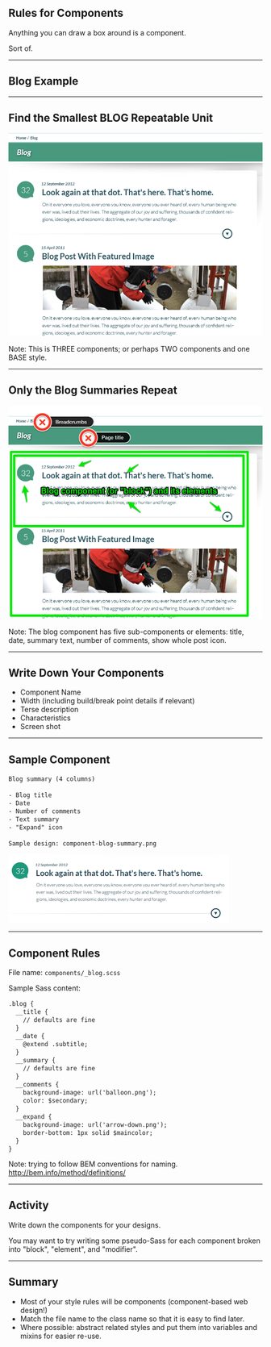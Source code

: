## Rules for Components

Anything you can draw a box around is a component.

<div class="fragment">Sort of.</div>

-----
## Blog Example

<!-- .slide: data-background-image="assets/AnggaPutra_blog_psd.png" -->
<!-- .slide: data-background-position="top left" -->
<!-- .slide: data-state="bgimage" -->

-----
## Find the Smallest BLOG Repeatable Unit

![Spot the components](assets/AnggaPutra_blog_components_hide.png)

Note: This is THREE components; or perhaps TWO components and one BASE style.

-----
## Only the Blog Summaries Repeat

![One component built from five elements](assets/AnggaPutra_blog_components_show.png)

Note: The blog component has five sub-components or elements: title, date, summary text, number of comments, show whole post icon.

-----
## Write Down Your Components

- Component Name
- Width (including build/break point details if relevant)
- Terse description
- Characteristics
- Screen shot

-----
## Sample Component

````
Blog summary (4 columns)

- Blog title
- Date
- Number of comments
- Text summary
- "Expand" icon

Sample design: component-blog-summary.png

````

![blog component](assets/AnggaPutra_blog_psd_component.png)


-----------
## Component Rules

File name: ``components/_blog.scss``

Sample Sass content:

````
.blog {
  __title {
    // defaults are fine
  }
  __date {
    @extend .subtitle;
  }
  __summary {
    // defaults are fine
  }
  __comments {
    background-image: url('balloon.png');
    color: $secondary;
  }
  __expand {
    background-image: url('arrow-down.png');
    border-bottom: 1px solid $maincolor;
  }
}
````

Note: trying to follow BEM conventions for naming. http://bem.info/method/definitions/

------------
## Activity

Write down the components for your designs.

You may want to try writing some pseudo-Sass for each component broken into "block", "element", and "modifier".

-----------
## Summary

- Most of your style rules will be components (component-based web design!)
- Match the file name to the class name so that it is easy to find later.
- Where possible: abstract related styles and put them into variables and mixins for easier re-use.